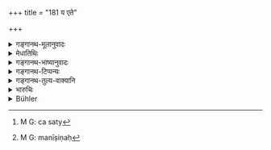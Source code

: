 +++
title = "181 य एते"

+++

<details><summary>गङ्गानथ-मूलानुवादः</summary>

Those sons born of the seed of strangers that have been described here by the way, belong to him from whose seed they are born, and not to any other person.—(181)
</details>

<details><summary>मेधातिथिः</summary>

पूर्वोक्तस्याभावे विधिप्रतिषेधो ऽयम् इति व्याचक्षते । **य एते** औरसाभावे प्रतिनिधयः कर्तव्यतया उक्ताः, ते न कर्तव्याः । यतस् ते **ऽन्यबीजजातास्** **तस्य**इव **ते** पुत्रा **नेतर्स्य** । येन क्रियन्ते तस्य ते न भवन्तीत्य् अर्थः । 

- अतश् च पूर्वेण विधिर् अनेन प्रतिषेध इति विकल्पः । स च व्यवस्थितो रिक्थग्रहणे । कानीनसहोढपुनर्भवगूढोत्पन्ना न रिक्थभाजः । दत्तकादयस् तु रिक्थभाजः असत्य् औरसे । कानीनादयश् चासत्य्[^५२२] अप्य् औरसे न पितृधनहराः, ग्रासाच्छादनभाजः केवलं सत्य् असति चौरसे । यत उक्तम्-


[^५२२]:
     M G: ca saty

- सर्वेषाम् अपि च न्याय्यं दातुं शक्या मनीषिणा[^५२३] ।


[^५२३]:
     M G: manīṣiṇaḥ

- ग्रासाच्छादनम् अत्यन्तं पतितो ह्य् अदद् भवेत् ॥ (म्ध् ९.२०२) ॥ ९.१८१ ॥
</details>

<details><summary>गङ्गानथ-भाष्यानुवादः</summary>

Some people explain this to mean the denial of the injunction regarding the other sons, even in the absence of the ‘legitimate’ son; the sense being that—‘those that have been described as substitutes to be appointed in the absence of the legitimate son, should not be appointed, because; being born of the seed of another man, they are the sons of that man, and of none other; they cannot he the ‘sons’ of the man that appoints them.’

Thus, the foregoing texts having sanctioned the appointing of such sons, and the present text forbidding it, there should be *option*; and this option shall be restricted to the inheriting of property. So that the ‘maiden-born,’ the ‘one received along with the wife,’ the ‘son of the remarried woman’ and the ‘secretly born’ son are not entitled to inherit property; the ‘adopted’ and the rest are entitled to inherit only in the absence of the ‘legitimate’ son, while the ‘maiden-born’ and the rest are not to inherit the father’s property even in the absence of die ‘legitimate’ son; they are entitled to food and clothing only, whether the ‘legitimate’ son is there or not; since it has been declared (in 202 below)—‘It is only fair that the wise man should give to all food and clothing according to his means; if he does not give it at all, he would become an outcast.’—(181)
</details>

<details><summary>गङ्गानथ-टिप्पन्यः</summary>

This verse is quoted in *Vivādaratnākara* (p. 574);—and in *Aparārka*
(p. 97).
</details>

<details><summary>गङ्गानथ-तुल्य-वाक्यानि</summary>

\[See texts under 32 *et seq*.\]

*Baudhāyana* (2.3.34-35).—‘The son belongs to the begetter............
After one’s death, the son belongs to the begetter.’

*Āpastamba* (2-13.6-10).—‘A Brāhmaṇa text says—“The son belongs to the
begetter.”—They quote also the following—“Having considered myself
formerly a father, I shall not now allow my wives to be approached by
other men; since they have declared that a son belongs to the
begetter...... In the next world, the son belongs to the begetter.”’
</details>

<details><summary>भारुचिः</summary>

पौनर्भवशौद्रौ द्वौ परित्यज्य नव पुत्रा **अन्यबीजजाः** उच्यन्ते । तेषाम् औरसेनानिरस्तानां बीजिनां सति संभवे भागित्व[म् । येषां तु] बीजी न ज्ञायेत यथा गूढोत्पन्नकानीनसहोढानां तेषाम् उभयत्राभागित्वे केवलं प्रजीवनमात्रम् एभ्यो दीयते, तच् चानृशंसावचनात् सर्वेषाम् [अभ्यनु]ज्ञातम् । औरसप्रशंसार्थो ऽयं श्लोकः इत्य् अपरे, येन किंचिद् अपि न विधीयते प्रतिषिध्यते वा । अथ वा प्रतिनिध्[एः प्रध्]आनासमानकार्यत्वप्रदर्शनार्थो ऽयं श्लोकः ॥ ९.१८१ ॥
</details>

<details><summary>Bühler</summary>

181	Those sons, who have been mentioned in connection with (the legitimate son of the body), being begotten by strangers, belong (in reality) to him from whose seed they sprang, but not to the other (man who took them).
</details>
